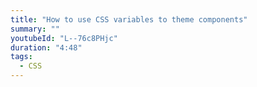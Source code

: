 ```yaml
---
title: "How to use CSS variables to theme components"
summary: ""
youtubeId: "L--76c8PHjc"
duration: "4:48"
tags:
  - CSS
---
```


